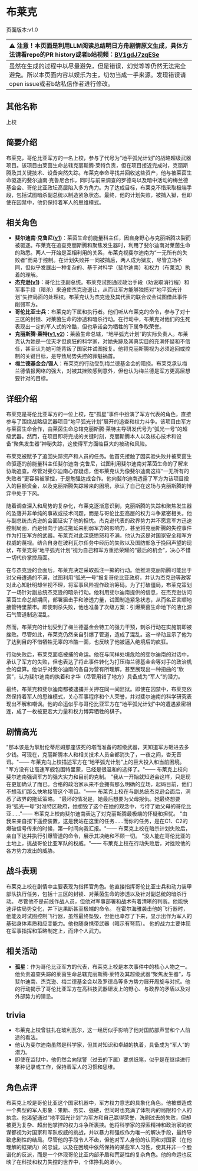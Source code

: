 # 布莱克
页面版本:v1.0
 

| :warning: 注意！本页面是利用LLM阅读总结明日方舟剧情原文生成，具体方法请看repo的PR history或者b站视频：[BV1gdJ7zqESe](https://www.bilibili.com/video/BV1gdJ7zqESe/)         |
|:----------------------------|
| 虽然在生成的过程中以尽量避免，但是错误，幻觉等等仍然无法完全避免。所以本页面内容以娱乐为主，切勿当成一手来源。发现错误请open issue或者b站私信作者进行修改。|



## 其他名称
上校
## 简要介绍
布莱克，哥伦比亚军方的一名上校，参与了代号为“地平弧光计划”的战略超级武器项目。该项目由莱茵生命总辖克丽斯腾·莱特负责，但在项目接近完成时，克丽斯腾及其关键技术、设备突然失踪。布莱克奉命寻找并回收这些资产，他与被莱茵生命驱逐的斐尔迪南·克鲁尼合作，同时与前来调查的罗德岛以及暗中活动的梅兰德基金会、哥伦比亚政坛高层陷入多方角力。为了达成目标，布莱克不惜采取极端手段，包括试图暗杀副总统以制造紧急状态。最终，他的计划失败，被捕入狱，但即使在囚禁中，他仍保持着军人的思维模式。
## 相关角色
-   **斐尔迪南·克鲁尼([v1](extended_char_0157f6.md))**：莱茵生命前能量科主任，因自身野心与克丽斯腾决裂而被驱逐。布莱克在追查克丽斯腾和聚焦发生器时，利用了斐尔迪南对莱茵生命的熟悉。两人一开始是互相利用的关系，布莱克视斐尔迪南为“一无所有的失败者”而易于控制。在计划失败并一同被捕后，两人成为狱友，尽管立场不同，但似乎发展出一种复杂的、基于对科学（斐尔迪南）和权力（布莱克）执着的理解。
-   **杰克逊([v1](extended_char_jie_ke_xun.md))**：哥伦比亚副总统。布莱克试图通过政治手段（劝说取消行程）和军事手段（暗杀）来迫使杰克逊退让，从而让军方能够独揽对“地平弧光计划”失控局面的处理权。布莱克认为杰克逊及其代表的联合议会试图借此事件削弱军方。
-   **哥伦比亚士兵**：布莱克的下属和执行者。他们听从布莱克的命令，参与了对十三区的封锁、对莱茵生命的渗透和暗杀行动。在行动中，布莱克对他们的生死表现出一定的军人式的冷酷，但也承诺会为牺牲的下属争取荣誉。
-   **克丽斯腾·莱特([v1](extended_char_336509.md),[v2](../char_v3/extended_char_336509.md))**：莱茵生命总辖，“地平弧光计划”的实际负责人。布莱克认为她是一位天才但疯狂的科学家，对她失踪及其真实目的充满怀疑和不信任，甚至认为她可能背叛了国家并试图报复。他将克丽斯腾视为必须追回或控制的关键目标，是导致局势失控的罪魁祸首。
-   **梅兰德基金会/锡人**：布莱克的行动受到梅兰德基金会的阻挠。布莱克承认梅兰德情报网络的强大，对被其挫败感到意外，但也认为梅兰德是军方更高层想要针对的目标。
## 详细介绍
布莱克是哥伦比亚军方的一位上校，在“孤星”事件中扮演了军方代表的角色，直接参与了围绕战略级武器项目“地平弧光计划”展开的追查和权力斗争。该项目由军方与莱茵生命合作，由莱茵生命总辖克丽斯腾·莱特主导研发代号为“弧光一号”的超级武器。然而，在项目即将完成的关键时刻，克丽斯腾本人以及核心技术和设备“聚焦发生器”神秘失踪，这使得军方面临巨大的被动和风险。

布莱克被赋予了追回失踪资产和人员的任务。他首先接触了因实验失败并被莱茵生命驱逐的前能量科主任斐尔迪南·克鲁尼，试图利用斐尔迪南对莱茵生命的了解来协助追查。尽管对斐尔迪南心存疑虑，但布莱克认为像斐尔迪南这样“一无所有的失败者”更容易被掌控，于是勉强达成合作。他向斐尔迪南透露了军方为该项目投入的巨额资金，以及克丽斯腾失踪带来的困境，承认了自己在这场与克丽斯腾的博弈中处于下风。

随着调查深入和局势的复杂化，布莱克逐渐意识到，克丽斯腾的失踪和聚焦发生器的坠落并非单纯的事故或技术问题，而是与哥伦比亚高层的权力斗争紧密相关。他与副总统杰克逊的会面证实了他的担忧。杰克逊代表的政界势力并不愿意军方迅速控制局面，而是倾向于通过拖延来削弱军方的影响力，甚至将克丽斯腾的失控事件作为打压军方的武器。布莱克对此深感愤怒和不满，他认为这是对国家安全和军方权威的蔑视。结合自身在玻利瓦尔任务中经历的失败以及国防部急于挽回声望的现状，布莱克将“地平弧光计划”视为自己和军方重拾荣耀的“最后的机会”，决心不惜一切代价掌控局面。

在与杰克逊的会面后，布莱克决定采取孤注一掷的行动。他推测克丽斯腾可能出于对父母遭遇的不满，试图利用“弧光一号”报复哥伦比亚政府，并认为杰克逊等政客对此心知肚明却坐视不理，将军事风险视作政治筹码。为了打破僵局，布莱克策划了一场针对副总统杰克逊的暗杀行动。他利用斐尔迪南提供的信息，在杰克逊访问莱茵生命总部期间，部署狙击手和渗透力量，试图制造紧急状态，从而名正言顺地接管特里蒙市。即使刺杀失败，他也准备了次级方案：引爆莱茵生命地下的液化源石气管道制造混乱。

然而，布莱克的计划受到了梅兰德基金会特工的强力干预，刺杀行动在实施前即被挫败。尽管如此，布莱克仍然亲自引爆了管道，造成了混乱。这一举动显示了他为了达到目的不惜牺牲无辜的冷酷一面，也反映了他被逼入绝境后的疯狂。

行动失败后，布莱克面临被捕的命运。他在与同样处境危险的斐尔迪南的对话中，承认了军方的失败，但也表达了将此事件转化为打压梅兰德基金会等对手的政治机会的盘算。他似乎对斐尔迪南的各自为营有所理解，甚至展现出一种扭曲的“欣赏”，认为斐尔迪南的执着和才华（尽管用错了地方）具备成为“军人”的潜力。

最终，布莱克和斐尔迪南都被逮捕并关押在同一间监狱。即使在囚禁中，布莱克依然保持着军人的思维模式，关心军事程序和个人荣誉，并对斐尔迪南的科学研究表现出不解和嘲讽。他的命运似乎与哥伦比亚军方在“地平弧光计划”中的遭遇紧密相连，成了一枚被更宏大力量和权力博弈牺牲的棋子。
## 剧情高光
"那本该是为掣肘伦蒂尼姆那座该死的塔而准备的超级武器，天知道军方砸进去多少钱。可现在，克丽斯腾本人和相关技术人员全都消失了，一夜之间，杳无音讯。"—— 布莱克向上校描述军方在“地平弧光计划”上的巨大投入和当前困境。
"军方没有让高速军舰包围特里蒙，已经是很温和的选择了。"—— 布莱克上校向斐尔迪南强调军方的强大实力和目前的克制。
"我从一开始就知道会这样，只是现在更加确认了而已。合格的政治家从来不会拥有那么明确的立场，起码目前，他们不想我们那么快地接管这个项目。"—— 布莱克上校在与副总统杰克逊会面后，洞悉了政界的拖延策略。
"最坏的情况是，她最后想要为父母报仇。她最终想要将“弧光一号”对准特区政府，她想毁了这个在她的观念中，亏待了她父母的哥伦比亚......"—— 布莱克上校向斐尔迪南表达了对克丽斯腾最极端的怀疑和担忧。
"由我来亲自按下遥控装置，这是我站在这里的任务......而你的任务，是在C1、C2的爆破信号传来的时候，第一时间向我汇报。"—— 布莱克上校在暗杀计划失败后，亲自下达并执行引爆管道的命令，展示其决绝和不顾一切。
"没人能在哥伦比亚的土地上，挑战哥伦比亚军队的权威。"—— 布莱克上校在行动失败后，对挫败他的各方势力发出的威胁。
## 战斗表现
布莱克上校在剧情中主要表现为指挥官角色。他直接指挥哥伦比亚士兵和动力装甲部队执行任务，包括十三区的封锁、对莱茵生命的渗透以及针对副总统的暗杀行动。
尽管他不是前线作战人员，但他对军事部署和战术有着清晰的判断。他能快速评估局势变化，并下达果断甚至极端的命令。
在霍尔海雅袭击他的飞行器时，他能及时试图控制飞行器，虽然最终坠毁，但他也幸存了下来，显示出作为军人的基础身体素质和应变能力。他也随身携带武器（暗示有弩箭）。
他的战力主要体现在军事指挥和策略制定上，而非个人武力。
## 相关活动
-   **孤星**：作为哥伦比亚军方的代表，布莱克上校是本次事件中的核心人物之一。他负责追查失踪的莱茵生命总辖克丽斯腾·莱特及其超级武器“聚焦发生器”，与斐尔迪南、杰克逊、梅兰德基金会以及罗德岛等多方势力展开周旋与对抗。他的行动揭示了哥伦比亚军方在高科技武器研发上的野心、与政界的矛盾以及对外部势力的猜忌。
## trivia
- 布莱克上校曾驻扎在玻利瓦尔，这一经历似乎影响了他对国防部声誉和个人前途的看法。
- 他认为斐尔迪南虽然是科学家，但其对知识和卓越的执着，具备成为“军人”的潜力。
- 即使在监狱中，他仍然会向狱警（过去的下属）要求纸笔，似乎是在继续进行某种记录或工作，保持着军人的习惯和思维。
## 角色点评
布莱克上校是哥伦比亚这个国家机器中，军方权力意志的具象化角色。他被塑造成一个典型的军人形象：果断、务实、强硬，但同时也充满了体制内的局限和个人的执念。他渴望通过“地平弧光计划”为军方和自己赢得荣誉，洗刷过去的失败，但却被更为复杂、超出他掌控的权力斗争所裹挟。他将科学家的探索精神和政治家的权谋都视为对国家和军队权威的挑战，并以暴力和强权作为唯一的解决手段，最终导致悲剧性的结局。尽管他的手段令人不齿，但他对军人身份的认同和对国家（在他理解的框架内）的忠诚，以及在困境中依然保持的某些军人习性，使其并非一个脸谱化的反派，而是一个体现哥伦比亚内部矛盾和荒诞性的复杂角色。他的命运也反映了在科技和权力失控的世界中，个体挣扎的渺小。